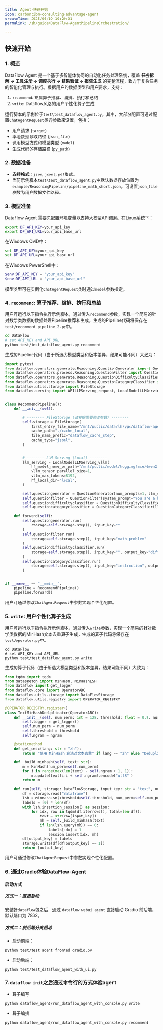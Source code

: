 ```yaml
---
title: Agent-快速开始
icon: carbon:ibm-consulting-advantage-agent
createTime: 2025/06/19 10:29:31
permalink: /zh/guide/DataFlow-AgentPipelineOrchestration/

---
```


## 快速开始

### 1. 概述

DataFlow Agent 是一个基于多智能体协同的自动化任务处理系统，覆盖 **任务拆解 → 工具注册 → 调度执行 → 结果验证 → 报告生成** 的完整流程，致力于复杂任务的智能化管理与执行。根据用户的数据类型和用户要求，支持：

1. `recommend`: 专属算子推荐、编排、执行和总结
2. `write`: Dataflow风格的用户个性化算子生成


运行脚本的示例位于`test\test_dataflow_agent.py`。其中，大部分配置可通过配置`ChatAgentRequest`类的参数来设置，包括：
- 用户请求 (`target`)
- 本地数据读取路径 (`json_file`)
- 调用模型方式和模型类型 (`model`)
- 生成代码的存储路径 (`py_path`)


### 2. 数据准备

- **支持格式**：`json`, `jsonl`, `pdf`格式。
- 当前示例脚本`test\test_dataflow_agent.py`中默认数据存放位置为`example/ReasoningPipeline/pipeline_math_short.json`。可设置`json_file`参数为用户数据文件路径。


### 3. 模型准备
DataFlow Agent 需要先配置环境变量以支持大模型API调用。在Linux系统下：
```bash
export DF_API_KEY=your_api_key
export DF_API_URL=your_api_base_url
```
在Windows CMD中：
```cmd
set DF_API_KEY=your_api_key
set DF_API_URL=your_api_base_url
```
在Windows PowerShell中：
```powershell
$env:DF_API_KEY = "your_api_key"
$env:DF_API_URL = "your_api_base_url"
```


模型类型可在实例化`ChatAgentRequest`类时通过`model`参数指定。


### 4. `recommend`: 算子推荐、编排、执行和总结


用户可运行以下指令执行示例脚本，通过传入`recommend`参数，实现一个简易的针对数学类数据的数据处理Pipeline推荐和生成，生成的Pipeline代码将保存在`test/recommend_pipeline_2.py`中。

```bash
cd DataFlow
# set API_KEY and API_URL
python test/test_dataflow_agent.py recommend
```

生成的Pipeline代码（由于所选大模型类型和版本差异，结果可能不同）大致为：
```python
import pytest
from dataflow.operators.generate.Reasoning.QuestionGenerator import QuestionGenerator
from dataflow.operators.process.Reasoning.QuestionFilter import QuestionFilter
from dataflow.operators.generate.Reasoning.QuestionDifficultyClassifier import QuestionDifficultyClassifier
from dataflow.operators.generate.Reasoning.QuestionCategoryClassifier import QuestionCategoryClassifier
from dataflow.utils.storage import FileStorage
from dataflow.serving import APILLMServing_request, LocalModelLLMServing_vllm, LocalModelLLMServing_sglang


class RecommendPipeline():
    def __init__(self):

        # -------- FileStorage (请根据需要修改参数) --------
        self.storage = FileStorage(
            first_entry_file_name="/mnt/public/data/lh/ygc/dataflow-agent/DataFlow/dataflow/example/ReasoningPipeline/pipeline_math_short.json",
            cache_path="./cache_local",
            file_name_prefix="dataflow_cache_step",
            cache_type="jsonl",
        )


        # -------- LLM Serving (Local) --------
        llm_serving = LocalModelLLMServing_vllm(
            hf_model_name_or_path="/mnt/public/model/huggingface/Qwen2.5-7B-Instruct",
            vllm_tensor_parallel_size=1,
            vllm_max_tokens=8192,
            hf_local_dir="local",
        )

        self.questiongenerator = QuestionGenerator(num_prompts=1, llm_serving=llm_serving)
        self.questionfilter = QuestionFilter(system_prompt="You are a helpful assistant.", llm_serving=llm_serving)
        self.questiondifficultyclassifier = QuestionDifficultyClassifier(llm_serving=llm_serving)
        self.questioncategoryclassifier = QuestionCategoryClassifier(llm_serving=llm_serving)

    def forward(self):
        self.questiongenerator.run(
            storage=self.storage.step(), input_key=""
        )
        self.questionfilter.run(
            storage=self.storage.step(), input_key="math_problem"
        )
        self.questiondifficultyclassifier.run(
            storage=self.storage.step(), input_key="", output_key="difficulty_score"
        )
        self.questioncategoryclassifier.run(
            storage=self.storage.step(), input_key="instruction", output_key="question_category"
        )


if __name__ == "__main__":
    pipeline = RecommendPipeline()
    pipeline.forward()
```

用户可通过修改`ChatAgentRequest`中参数实现个性化配置。

### 5. `write`: 用户个性化算子生成

用户可运行以下指令执行示例脚本，通过传入`write`参数，实现一个简易的针对数学类数据的MinHash文本去重算子生成，生成的算子代码将保存在`test/operator.py`中。

```shell
cd DataFlow
# set API_KEY and API_URL
python test/test_dataflow_agent.py write
```

生成的算子代码（由于所选大模型类型和版本差异，结果可能不同）大致为：
```python
from tqdm import tqdm
from datasketch import MinHash, MinHashLSH
from dataflow import get_logger
from dataflow.core import OperatorABC
from dataflow.utils.storage import DataFlowStorage
from dataflow.utils.registry import OPERATOR_REGISTRY

@OPERATOR_REGISTRY.register()
class TextMinHashDeduplicator(OperatorABC):
    def __init__(self, num_perm: int = 128, threshold: float = 0.9, ngram: int = 5):
        self.logger = get_logger()
        self.num_perm = num_perm
        self.threshold = threshold
        self.ngram = ngram

    @staticmethod
    def get_desc(lang: str = "zh"):
        return "使用 MinHash 算法对文本去重" if lang == "zh" else "Deduplicate text with MinHash"

    def _build_minhash(self, text: str):
        m = MinHash(num_perm=self.num_perm)
        for i in range(max(len(text) - self.ngram + 1, 1)):
            m.update(text[i:i + self.ngram].encode("utf8"))
        return m

    def run(self, storage: DataFlowStorage, input_key: str = "text", output_key: str = "dedup_label"):
        df = storage.read("dataframe")
        lsh = MinHashLSH(threshold=self.threshold, num_perm=self.num_perm)
        labels = [0] * len(df)
        with lsh.insertion_session() as session:
            for idx, row in tqdm(df.iterrows(), total=len(df)):
                text = str(row[input_key])
                mh = self._build_minhash(text)
                if len(lsh.query(mh)) == 0:
                    labels[idx] = 1
                    session.insert(idx, mh)
        df[output_key] = labels
        storage.write(df[df[output_key] == 1])
        return [output_key]
```

用户可通过修改`ChatAgentRequest`中参数实现个性化配置。


### 6. 通过Gradio体验DataFlow-Agent
#### 启动方式
##### 方式一：直接启动
安装好`dataflow`包之后，通过 `dataflow webui agent` 直接启动 Gradio 前后端，默认端口为 7862。
##### 方式二：前后端分离启动
- 启动前端：
``` bash
python test/test_agent_fronted_gradio.py
```

- 启动后端：

``` bash
python test/test_dataflow_agent_with_ui.py
```
### 7. `dataflow init`之后通过命令行的方式体验agent

- 算子编写
``` bash 
python dataflow_agent/run_dataflow_agent_with_console.py write
```
- 算子编排
``` bash 
python dataflow_agent/run_dataflow_agent_with_console.py recommend
```





